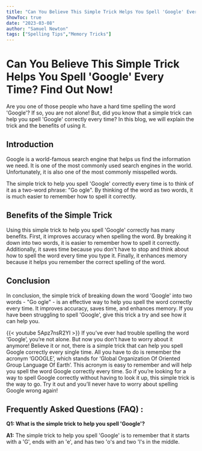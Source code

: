 ```yaml
---
title: "Can You Believe This Simple Trick Helps You Spell 'Google' Every Time? Find Out Now!"
ShowToc: true 
date: "2023-03-08"
author: "Samuel Newton" 
tags: ["Spelling Tips","Memory Tricks"]
---
```

# Can You Believe This Simple Trick Helps You Spell 'Google' Every Time? Find Out Now!
Are you one of those people who have a hard time spelling the word 'Google'? If so, you are not alone! But, did you know that a simple trick can help you spell 'Google' correctly every time? In this blog, we will explain the trick and the benefits of using it.

## Introduction

Google is a world-famous search engine that helps us find the information we need. It is one of the most commonly used search engines in the world. Unfortunately, it is also one of the most commonly misspelled words.

The simple trick to help you spell 'Google' correctly every time is to think of it as a two-word phrase: "Go ogle". By thinking of the word as two words, it is much easier to remember how to spell it correctly.

## Benefits of the Simple Trick

Using this simple trick to help you spell 'Google' correctly has many benefits. First, it improves accuracy when spelling the word. By breaking it down into two words, it is easier to remember how to spell it correctly. Additionally, it saves time because you don't have to stop and think about how to spell the word every time you type it. Finally, it enhances memory because it helps you remember the correct spelling of the word.

## Conclusion

In conclusion, the simple trick of breaking down the word 'Google' into two words - "Go ogle" - is an effective way to help you spell the word correctly every time. It improves accuracy, saves time, and enhances memory. If you have been struggling to spell 'Google', give this trick a try and see how it can help you.

{{< youtube 5Apz7nsR2YI >}} 
If you’ve ever had trouble spelling the word ‘Google’, you’re not alone. But now you don’t have to worry about it anymore! Believe it or not, there is a simple trick that can help you spell Google correctly every single time. All you have to do is remember the acronym ‘GOOGLE’, which stands for ‘Global Organization Of Oriented Group Language Of Earth’. This acronym is easy to remember and will help you spell the word Google correctly every time. So if you’re looking for a way to spell Google correctly without having to look it up, this simple trick is the way to go. Try it out and you’ll never have to worry about spelling Google wrong again!

## Frequently Asked Questions (FAQ) :
**Q1: What is the simple trick to help you spell 'Google'?**

**A1:** The simple trick to help you spell 'Google' is to remember that it starts with a 'G', ends with an 'e', and has two 'o's and two 'l's in the middle.





